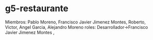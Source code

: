 # g5-restaurante
Miembros: Pablo Moreno, Francisco Javier Jimenez Montes, Roberto, Victor, Angel Garcia, Alejandro Moreno
roles: Desarrollador->Francisco Javier Jimenez Montes , 
